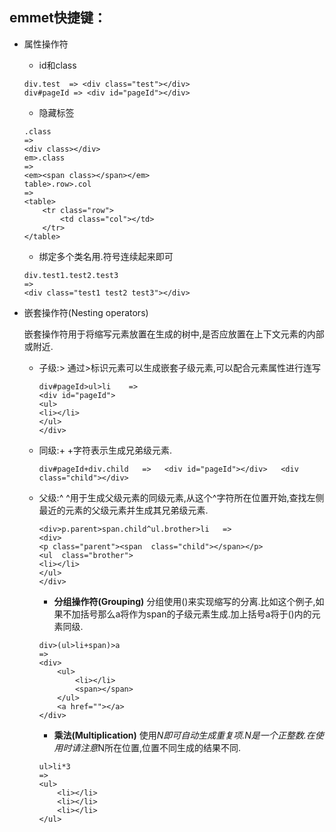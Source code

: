 ## emmet快捷键：

- 属性操作符

  - id和class

  ```
  div.test  => <div class="test"></div>
  div#pageId => <div id="pageId"></div>
  ```

  - 隐藏标签

  ```+
  .class
  =>
  <div class></div>
  em>.class
  =>
  <em><span class></span></em>
  table>.row>.col
  =>
  <table>
      <tr class="row">
          <td class="col"></td>
      </tr>
  </table>
  
  ```

  - 绑定多个类名用.符号连续起来即可

  ```+
  div.test1.test2.test3
  =>
  <div class="test1 test2 test3"></div>
  
  ```

- 嵌套操作符(Nesting operators)

   嵌套操作符用于将缩写元素放置在生成的树中,是否应放置在上下文元素的内部或附近. 

  - 子级:>
     通过>标识元素可以生成嵌套子级元素,可以配合元素属性进行连写

     ```+
    div#pageId>ul>li    =>   
    <div id="pageId">       
    <ul>          
    <li></li>       
    </ul>    
    </div>
     ```

  - 同级:+
     +字符表示生成兄弟级元素.

     ```+
    div#pageId+div.child   =>   <div id="pageId"></div>   <div class="child"></div>
     ```

  - 父级:^
     ^用于生成父级元素的同级元素,从这个^字符所在位置开始,查找左侧最近的元素的父级元素并生成其兄弟级元素.

     ```+
    <div>p.parent>span.child^ul.brother>li   => 
    <div>      
    <p class="parent"><span  class="child"></span></p>       
    <ul  class="brother">           
    <li></li>      
    </ul>    
    </div>
     ```

    - **分组操作符(Grouping)**
       分组使用()来实现缩写的分离.比如这个例子,如果不加括号那么a将作为span的子级元素生成.加上括号a将于()内的元素同级.

    ```
    div>(ul>li+span)>a
    =>
    <div>
        <ul>
            <li></li>
            <span></span>
        </ul>
        <a href=""></a>
    </div>
    ```

    - **乘法(Multiplication)**
       使用*N即可自动生成重复项.N是一个正整数.在使用时请注意*N所在位置,位置不同生成的结果不同.
       

    ```
    ul>li*3
    =>
    <ul>
        <li></li>
        <li></li>
        <li></li>
    </ul>
    ```